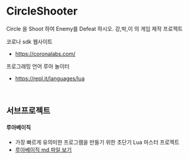 # CircleShooter
Circle 을 Shoot 하여 Enemy를 Defeat 하시오. 강,박,이 의 게임 제작 프로젝트  

코로나 sdk 웹사이트 
   - https://coronalabs.com/

프로그래밍 언어 루아 놀이터 
   - https://repl.it/languages/lua


<br/>

## 서브프로젝트 

#### 루아베이직
   - 가장 빠르게 유의미한 프로그램을 만들기 위한 초단기 Lua 마스터 프로젝트
   - [루아베이직 md 파일 보기](./lua_basic/README.md)


